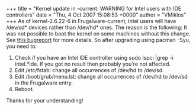 +++
title = "Kernel update in -current: WARNING for Intel users with IDE controllers"
date = "Thu, 4 Oct 2007 15:08:53 +0000"
author = "VMiklos"
+++
As of kernel-2.6.22-6 in Frugalware-current, Intel users will have /dev/sd\* devices rather than /dev/hd\* ones. The reason is the following: It was not possible to boot the kernel on some machines without this change. See [this bugreport](http://bugs.frugalware.org/2243) for more details. So after upgrading using pacman -Syu, you need to:
 1. Check if you have an Intel IDE controller using sudo lspci |grep -i intel.\*ide. If you got no result then probably you're not affected.
2. Edit /etc/fstab: change all occurrences of /dev/hd to /dev/sd.
3. Edit /boot/grub/menu.lst: change all occurrences of /dev/hd to /dev/sd in the Frugalware entry.
4. Reboot.


 Thanks for your understanding!